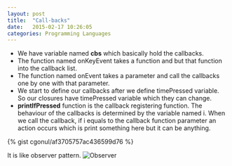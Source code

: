 ```yaml
---
layout: post
title:  "Call-backs"
date:   2015-02-17 10:26:05
categories: Programming Languages
---
```


 * We have variable named __cbs__ which basically hold the callbacks. 
 * The function named onKeyEvent takes a function and but that function into the callback list.
 * The function named onEvent takes a parameter and call the callbacks one by one with that parameter.
 * We start to define our callbacks after we define timePressed variable. So our closures have timePressed
   variable which they can change.
 * __printIfPressed__ function is the callback registering function. The behaviour of the callbacks is
 determined by the variable named i. When we call the callback, if i equals to the callback function 
 parameter an action occurs which is print something here but it can be anything. 

{% gist cgonul/af3705757ac436599d76 %} 

It is like observer pattern.
![Observer](https://octodex.github.com/images/daftpunktocat-thomas.gif)
